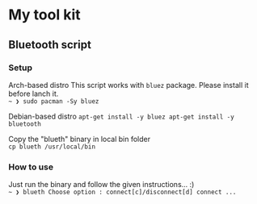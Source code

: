 # My tool kit #

## Bluetooth script ##

### Setup ###

Arch-based distro
This script works with `bluez`  package. Please install it before lanch it. </br>
`~ ❯ sudo pacman -Sy bluez`

Debian-based distro
`apt-get install -y bluez
apt-get install -y bluetooth`

Copy the "blueth" binary in local bin folder </br>
`cp blueth /usr/local/bin`

### How to use ###
Just run the binary and follow the given instructions... :) </br>
`~ ❯ blueth
Choose option : connect[c]/disconnect[d]
connect
...`
